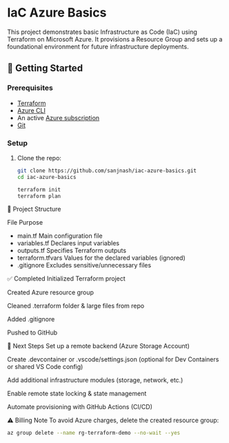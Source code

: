 # IaC Azure Basics

This project demonstrates basic Infrastructure as Code (IaC) using Terraform on Microsoft Azure. It provisions a Resource Group and sets up a foundational environment for future infrastructure deployments.

## 🚀 Getting Started

### Prerequisites

- [Terraform](https://developer.hashicorp.com/terraform/install)
- [Azure CLI](https://learn.microsoft.com/en-us/cli/azure/install-azure-cli)
- An active [Azure subscription](https://azure.microsoft.com/en-au/free/)
- [Git](https://git-scm.com/)

### Setup

1. Clone the repo:
   ```bash
   git clone https://github.com/sanjnash/iac-azure-basics.git
   cd iac-azure-basics
   
   terraform init
   terraform plan
   
📁 Project Structure

File	Purpose
- main.tf	 Main configuration file
- variables.tf	 Declares input variables
- outputs.tf	 Specifies Terraform outputs
- terraform.tfvars	 Values for the declared variables (ignored)
- .gitignore	 Excludes sensitive/unnecessary files

✅ Completed
Initialized Terraform project

Created Azure resource group

Cleaned .terraform folder & large files from repo

Added .gitignore

Pushed to GitHub

📌 Next Steps
 Set up a remote backend (Azure Storage Account)

 Create .devcontainer or .vscode/settings.json (optional for Dev Containers or shared VS Code config)

 Add additional infrastructure modules (storage, network, etc.)

 Enable remote state locking & state management

 Automate provisioning with GitHub Actions (CI/CD)

⚠️ Billing Note
To avoid Azure charges, delete the created resource group:
```bash
az group delete --name rg-terraform-demo --no-wait --yes

